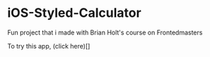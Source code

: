 # iOS-Styled-Calculator
Fun project that i made with Brian Holt's course on Frontedmasters

To try this app, (click here)[]
